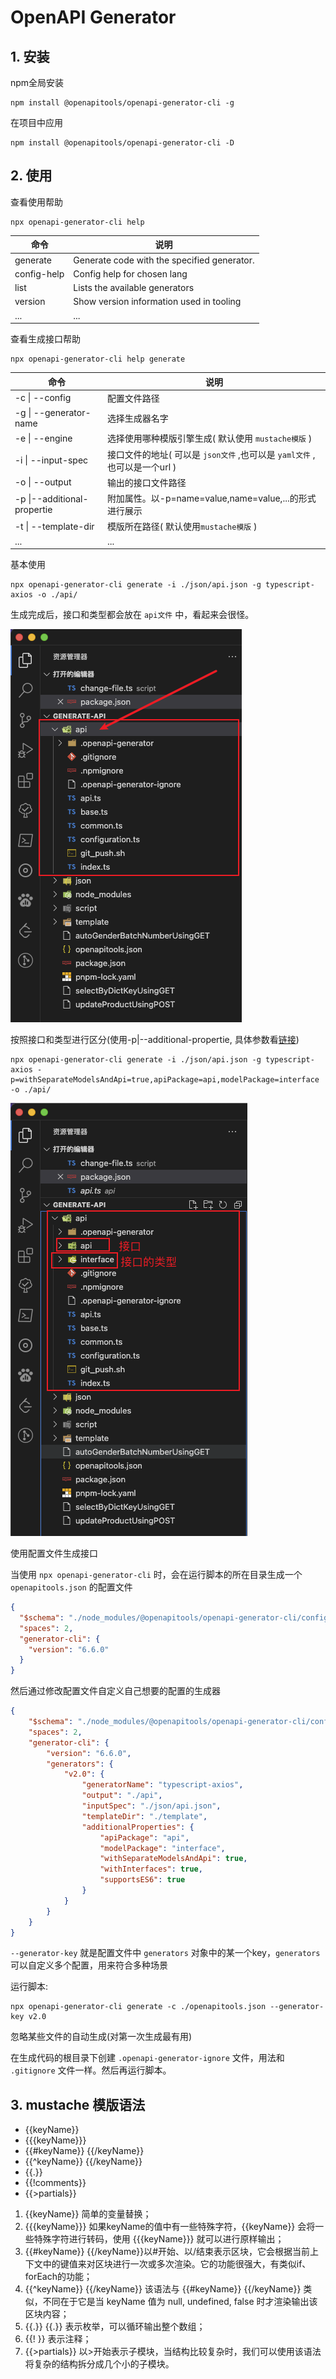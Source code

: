 # OpenAPI Generator

## 1. 安装

npm全局安装

```shell
npm install @openapitools/openapi-generator-cli -g
```

在项目中应用

```shell
npm install @openapitools/openapi-generator-cli -D
```

## 2. 使用

查看使用帮助

```shell
npx openapi-generator-cli help
```

| 命令        | 说明                                        |
| ----------- | ------------------------------------------- |
| generate    | Generate code with the specified generator. |
| config-help | Config help for chosen lang                 |
| list        | Lists the available generators              |
| version     | Show version information used in tooling    |
| ...         | ...                                         |

查看生成接口帮助

```shell
npx openapi-generator-cli help generate
```

| 命令                        | 说明                                                         |
| --------------------------- | ------------------------------------------------------------ |
| -c \| --config              | 配置文件路径                                                 |
| -g \| --generator-name      | 选择生成器名字                                               |
| -e \| --engine              | 选择使用哪种模版引擎生成( 默认使用 `mustache模版` )          |
| -i \| --input-spec          | 接口文件的地址( 可以是 `json文件` ,也可以是 `yaml文件` , 也可以是一个url  ) |
| -o \| --output              | 输出的接口文件路径                                           |
| -p \|--additional-propertie | 附加属性。以-p=name=value,name=value,...的形式进行展示       |
| -t \| --template-dir        | 模版所在路径( 默认使用`mustache模版` )                       |
| ...                         | ...                                                          |

基本使用

```shell
npx openapi-generator-cli generate -i ./json/api.json -g typescript-axios -o ./api/
```

生成完成后，接口和类型都会放在 `api文件` 中，看起来会很怪。

![img1](./img/img1.png)

按照接口和类型进行区分(使用-p|--additional-propertie, 具体参数看[链接](https://openapi-generator.tech/docs/generators/typescript-axios))

```shell
npx openapi-generator-cli generate -i ./json/api.json -g typescript-axios -p=withSeparateModelsAndApi=true,apiPackage=api,modelPackage=interface  -o ./api/
```

![img2](./img/img2.png)

使用配置文件生成接口

当使用 `npx openapi-generator-cli` 时，会在运行脚本的所在目录生成一个 `openapitools.json` 的配置文件

```json
{
  "$schema": "./node_modules/@openapitools/openapi-generator-cli/config.schema.json",
  "spaces": 2,
  "generator-cli": {
    "version": "6.6.0"
  }
}
```

然后通过修改配置文件自定义自己想要的配置的生成器

```json
{
    "$schema": "./node_modules/@openapitools/openapi-generator-cli/config.schema.json",
    "spaces": 2,
    "generator-cli": {
        "version": "6.6.0",
        "generators": {
            "v2.0": {
                "generatorName": "typescript-axios",
                "output": "./api",
                "inputSpec": "./json/api.json",
                "templateDir": "./template",
                "additionalProperties": {
                    "apiPackage": "api",
                    "modelPackage": "interface",
                    "withSeparateModelsAndApi": true,
                    "withInterfaces": true,
                    "supportsES6": true
                }
            }
        }
    }
}

```

`--generator-key` 就是配置文件中 `generators` 对象中的某一个key，`generators` 可以自定义多个配置，用来符合多种场景

运行脚本:

```shell
npx openapi-generator-cli generate -c ./openapitools.json --generator-key v2.0
```

忽略某些文件的自动生成(对第一次生成最有用)

在生成代码的根目录下创建 `.openapi-generator-ignore` 文件，用法和 `.gitignore` 文件一样。然后再运行脚本。

## 3. mustache 模版语法

- {{keyName}}
- {{{keyName}}}
- {{#keyName}} {{/keyName}}
- {{^keyName}} {{/keyName}}
- {{.}}
- {{!comments}}
- {{>partials}}

1. {{keyName}} 简单的变量替换；
2. {{{keyName}}} 如果keyName的值中有一些特殊字符，{{keyName}} 会将一些特殊字符进行转码，使用 {{{keyName}}} 就可以进行原样输出；
3. {{#keyName}} {{/keyName}}以#开始、以/结束表示区块，它会根据当前上下文中的键值来对区块进行一次或多次渲染。它的功能很强大，有类似if、forEach的功能；
4. {{^keyName}} {{/keyName}} 该语法与 {{#keyName}} {{/keyName}} 类似，不同在于它是当 keyName 值为 null, undefined, false 时才渲染输出该区块内容；
5. {{.}} {{.}} 表示枚举，可以循环输出整个数组；
6. {{! }} 表示注释；
7. {{>partials}} 以>开始表示子模块，当结构比较复杂时，我们可以使用该语法将复杂的结构拆分成几个小的子模块。
